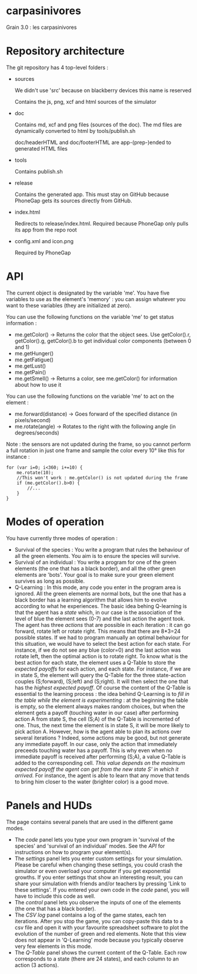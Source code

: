 carpasinivores
==============

Grain 3.0 : les carpasinivores

Repository architecture
=======================

The git repository has 4 top-level folders : 

- sources
  
  We didn't use 'src' because on blackberry devices this name is reserved

  Contains the js, png, xcf and html sources of the simulator

- doc
  
  Contains md, xcf and png files (sources of the doc). The md files are dynamically converted to html by tools/publish.sh

  doc/headerHTML and doc/footerHTML are app-(prep-)ended to generated HTML files

- tools
  
  Contains publish.sh

- release
  
  Contains the generated app. This must stay on GitHub because PhoneGap gets its sources directly from GitHub.

- index.html

  Redirects to release/index.html. Required because PhoneGap only pulls its app from the repo root

- config.xml and icon.png

  Required by PhoneGap

API
===

The current object is designated by the variable 'me'. You have five variables to use as the element's 'memory' : you can assign whatever you want to these variables (they are initialized at zero).

You can use the following functions on the variable 'me' to get status information : 
- me.getColor() -> Returns the color that the object sees. Use getColor().r, getColor().g, getColor().b to get individual color components (between 0 and 1)
- me.getHunger()
- me.getFatigue()
- me.getLust()
- me.getPain()
- me.getSmell() -> Returns a color, see me.getColor() for information about how to use it

You can use the following functions on the variable 'me' to act on the element : 
- me.forward(distance) -> Goes forward of the specified distance (in pixels/second)
- me.rotate(angle) -> Rotates to the right with the following angle (in degrees/seconds)

Note : the sensors are not updated during the frame, so you cannot perform a full rotation in just one frame and sample the color every 10° like this for instance : 

    for (var i=0; i<360; i+=10) {
        me.rotate(10);
        //This won't work : me.getColor() is not updated during the frame
        if (me.getColor().b>0) {
            //...
        }
    }

Modes of operation
==================

You have currently three modes of operation : 
 - Survival of the species : You write a program that rules the behaviour of all the green elements. You aim is to ensure the species will survive.
 - Survival of an individual : You write a program for one of the green elements (the one that has a black border), and all the other green elements are 'bots'.
   Your goal is to make sure your green element survives as long as possible.
 - Q-Learning : In this mode, any code you enter in the program area is ignored. All the green elements are normal bots, but the one that has a black border has a
   learning algorithm that allows him to evolve according to what he experiences.
   The basic idea behing Q-learning is that the agent has a *state* which, in our case is the association of the level of blue the element sees (0-7) and the last
   action the agent took. The agent has three *actions* that are possible in each iteration : it can go forward, rotate left or rotate right. This means that there are
   8*3=24 possible states. If we had to program manually an optimal behaviour for this situation, we would have to select the best action for each state. For instance,
   if we do not see any blue (color=0) and the last action was rotate left, then the optimal action is to rotate right.
   To know what is the best action for each state, the element uses a Q-Table to store the *expected payoffs* for each action, and each state. For instance, if we are in state
   S, the element will query the Q-Table for the three state-action couples (S;forward), (S;left) and (S;right). It will then select the one that has the *highest expected
   payoff*.
   Of course the content of the Q-Table is essential to the learning process : the idea behind Q-Learning is to *fill in the table while the element is experimenting* : at the
   beginning the table is empty, so the element always makes random choices, but when the element gets a payoff (touching water in our case) after performing action A from state S, 
   the cell (S;A) of the Q-Table is incremented of one. Thus, the next time the element is in state S, it will be more likely to pick action A.
   However, how is the agent able to plan its actions over several iterations ? Indeed, some actions may be good, but not generate any immediate payoff. In our case, only the action
   that immediately preceeds touching water has a payoff. This is why even when no immediate payoff is received after performing (S;A), a value Q-Table is added to the corresponding
   cell. *This value depends on the maximum expected payoff the agent can get from the new state S' in which it arrived.* For instance, the agent is able to learn that any move that
   tends to bring him closer to the water (brighter color) is a good move.


Panels and HUDs
===============

The page contains several panels that are used in the different game modes.
 - The *code* panel lets you type your own program in 'survival of the species' and 'survival of an individual' modes. See the *API* for instructions on how to program your element(s).
 - The *settings* panel lets you enter custom settings for your simulation. Please be careful when changing these settings, you could crash the simulator or even overload your computer
   if you get exponential growths.
   If you enter settings that show an interesting result, you can share your simulation with friends and/or teachers by pressing 'Link to these settings'. If you entered your own code
   in the *code* panel, you will have to include this code as well.
 - The *control* panel lets you observe the inputs of one of the elements (the one that has a black border).
 - The *CSV log* panel contains a log of the game states, each ten iterations. After you stop the game, you can copy-paste this data to a csv file and open it with your favourite
   spreadsheet software to plot the evolution of the number of green and red elements. Note that this view does not appear in 'Q-Learning' mode because you typically observe very few
   elements in this mode.
 - The *Q-Table* panel shows the current content of the Q-Table. Each row corresponds to a state (there are 24 states), and each column to an action (3 actions).
